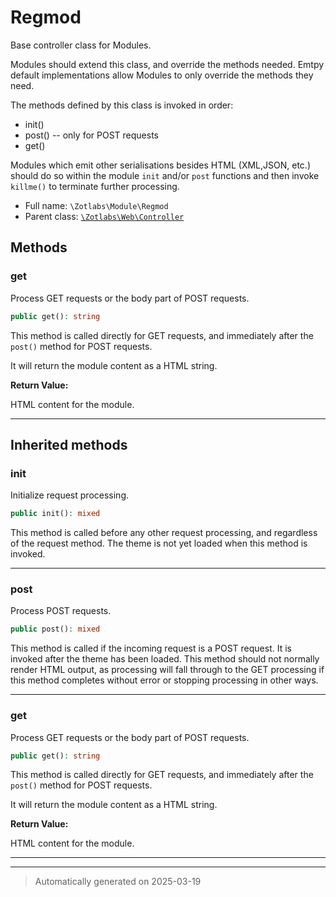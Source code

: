 
# Regmod

Base controller class for Modules.

Modules should extend this class, and override the methods needed. Emtpy
default implementations allow Modules to only override the methods they
need.

The methods defined by this class is invoked in order:

  - init()
  - post() -- only for POST requests
  - get()

Modules which emit other serialisations besides HTML (XML,JSON, etc.) should
do so within the module `init` and/or `post` functions and then invoke
`killme()` to terminate further processing.

* Full name: `\Zotlabs\Module\Regmod`
* Parent class: [`\Zotlabs\Web\Controller`](../Web/Controller.md)




## Methods


### get

Process GET requests or the body part of POST requests.

```php
public get(): string
```

This method is called directly for GET requests, and immediately after the
`post()` method for POST requests.

It will return the module content as a HTML string.







**Return Value:**

HTML content for the module.




***


## Inherited methods


### init

Initialize request processing.

```php
public init(): mixed
```

This method is called before any other request processing, and
regardless of the request method. The theme is not yet loaded when
this method is invoked.










***

### post

Process POST requests.

```php
public post(): mixed
```

This method is called if the incoming request is a POST request. It is
invoked after the theme has been loaded. This method should not normally
render HTML output, as processing will fall through to the GET processing
if this method completes without error or stopping processing in other
ways.










***

### get

Process GET requests or the body part of POST requests.

```php
public get(): string
```

This method is called directly for GET requests, and immediately after the
`post()` method for POST requests.

It will return the module content as a HTML string.







**Return Value:**

HTML content for the module.




***


***
> Automatically generated on 2025-03-19
